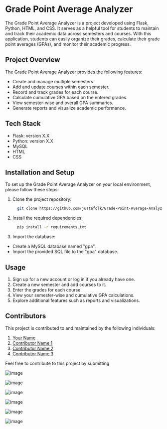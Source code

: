 # Grade Point Average Analyzer

The Grade Point Average Analyzer is a project developed using Flask, Python, HTML, and CSS. It serves as a helpful tool for students to maintain and track their academic data across semesters and courses. With this application, students can easily organize their grades, calculate their grade point averages (GPAs), and monitor their academic progress.

## Project Overview

The Grade Point Average Analyzer provides the following features:

- Create and manage multiple semesters.
- Add and update courses within each semester.
- Record and track grades for each course.
- Calculate cumulative GPA based on the entered grades.
- View semester-wise and overall GPA summaries.
- Generate reports and visualize academic performance.

## Tech Stack

- Flask: version X.X
- Python: version X.X
- MySQL
- HTML
- CSS

## Installation and Setup

To set up the Grade Point Average Analyzer on your local environment, please follow these steps:

1. Clone the project repository:

   ```bash
     git clone https://github.com/justafolk/Grade-Point-Average-Analyzer
   ```
2. Install the required dependencies:
    ```bash
      pip install -r requirements.txt
    ```
3. Import the database:
- Create a MySQL database named "gpa".
- Import the provided SQL file to the "gpa" database.

## Usage

1. Sign up for a new account or log in if you already have one.
2. Create a new semester and add courses to it.
3. Enter the grades for each course.
4. View your semester-wise and cumulative GPA calculations.
5. Explore additional features such as reports and visualizations.

## Contributors

This project is contributed to and maintained by the following individuals:

1. [Your Name](https://github.com/your-username)
2. [Contributor Name 1](https://github.com/contributor1)
3. [Contributor Name 2](https://github.com/contributor2)
4. [Contributor Name 3](https://github.com/contributor3)

Feel free to contribute to this project by submitting


![image](https://github.com/justafolk/Grade-Point-Average-Analyzer/assets/65607123/41c4d297-188d-4106-965e-5d4d08660369)

![image](https://github.com/justafolk/Grade-Point-Average-Analyzer/assets/65607123/feabe84b-209f-4c15-a676-ec62f072cb6f)

![image](https://github.com/justafolk/Grade-Point-Average-Analyzer/assets/65607123/a8f72091-b5e9-4d34-b1ee-38e9ac56695b)

![image](https://github.com/justafolk/Grade-Point-Average-Analyzer/assets/65607123/c74b4cdc-2f13-4764-abff-3957aa2a5e6a)

![image](https://github.com/justafolk/Grade-Point-Average-Analyzer/assets/65607123/11269150-55ec-4898-a53d-4d27697aec99)

![image](https://github.com/justafolk/Grade-Point-Average-Analyzer/assets/65607123/3af08faf-63ab-4160-b75c-989c757c9acc)
